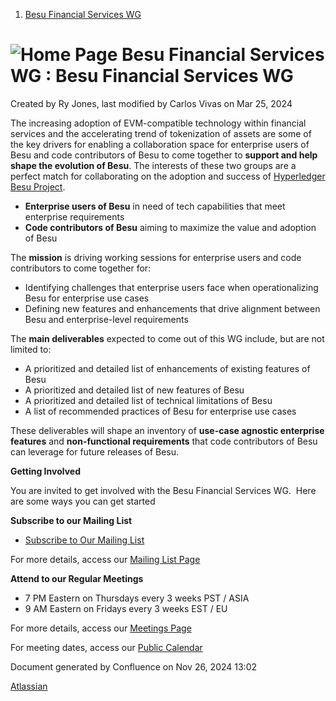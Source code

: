 1. [Besu Financial Services WG](index.html)

# ![Home Page](images/icons/contenttypes/home_page_16.png) Besu Financial Services WG : Besu Financial Services WG

Created by Ry Jones, last modified by Carlos Vivas on Mar 25, 2024

The increasing adoption of EVM-compatible technology within financial services and the accelerating trend of tokenization of assets are some of the key drivers for enabling a collaboration space for enterprise users of Besu and code contributors of Besu to come together to **support and help shape the evolution of Besu**. The interests of these two groups are a perfect match for collaborating on the adoption and success of [Hyperledger Besu Project](https://lf-hyperledger.atlassian.net/wiki/display/besu/).

- **Enterprise users of Besu** in need of tech capabilities that meet enterprise requirements
- **Code contributors of Besu** aiming to maximize the value and adoption of Besu

The **mission** is driving working sessions for enterprise users and code contributors to come together for:

- Identifying challenges that enterprise users face when operationalizing Besu for enterprise use cases
- Defining new features and enhancements that drive alignment between Besu and enterprise-level requirements

The **main deliverables** expected to come out of this WG include, but are not limited to:

- A prioritized and detailed list of enhancements of existing features of Besu
- A prioritized and detailed list of new features of Besu
- A prioritized and detailed list of technical limitations of Besu
- A list of recommended practices of Besu for enterprise use cases

These deliverables will shape an inventory of **use-case agnostic enterprise features** and **non-functional requirements** that code contributors of Besu can leverage for future releases of Besu.

**Getting Involved**

You are invited to get involved with the Besu Financial Services WG.  Here are some ways you can get started

**Subscribe to our Mailing List**

- [Subscribe to Our Mailing List](mailto:besu-fs-wg+subscribe@lists.hyperledger.org)

For more details, access our [Mailing List Page](https://lists.hyperledger.org/g/besu-fs-wg)

**Attend to our Regular Meetings**

- 7 PM Eastern on Thursdays every 3 weeks PST / ASIA
- 9 AM Eastern on Fridays every 3 weeks EST / EU

For more details, access our [Meetings Page](https://lf-hyperledger.atlassian.net/wiki/display/BFFWG/Meetings)

For meeting dates, access our [Public Calendar](https://lists.hyperledger.org/g/besu-fs-wg/calendar)

Document generated by Confluence on Nov 26, 2024 13:02

[Atlassian](http://www.atlassian.com/)
